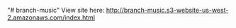 "# branch-music" 
View site here: http://branch-music.s3-website-us-west-2.amazonaws.com/index.html
